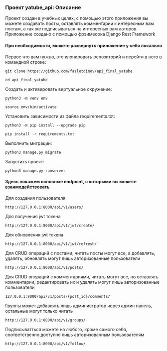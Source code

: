 ### Проект yatube_api: Описание

Проект создан в учебных целях, с помощью этого приложения 
вы можете создавать посты, оставлять комментарии к интересным вам 
постам, а так же подписываться на интересных вам авторов. 
Приложение создано с помощью фрэимворка Django Rest Framework

#### При необходимости, можете развернуть приложение у себя локально

Первое что вам нужно, это 
клонировать репозиторий и перейти в него в командной строке:

```
git clone https://github.com/fazletdinov/api_final_yatube
```

```
cd api_final_yatube
```

Cоздать и активировать виртуальное окружение:

```
python3 -m venv env
```

```
source env/bin/activate
```

Установить зависимости из файла requirements.txt:

```
python3 -m pip install --upgrade pip
```

```
pip install -r requirements.txt
```

Выполнить миграции:

```
python3 manage.py migrate
```

Запустить проект:

```
python3 manage.py runserver
```

#### Здесь покажем основные endpoint, с которыми вы можете взаимодействовать
Для создания пользователя
```
http://127.0.0.1:8000/api/v1/users/
```
Для получения jwt токена
```
http://127.0.0.1:8000/api/v1/jwt/create/
```
Для обновления jwt токена
```
http://127.0.0.1:8000/api/v1/jwt/refresh/
```
Для CRUD операций с постами, читать посты могут все, 
а добавлять, удалять, обновлять могут лишь авторизованные
пользователи
```
http://127.0.0.1:8000/api/v1/posts/
```
Для CRUD операций с комментариями,
читать могут все, но оставлять комментарии, редактировать их
и удалять могут лишь авторизованные пользователи
```
127.0.0.1:8000/api/v1/posts/{post_id}/comments/
```
Группы может добавлять лишь администратор
через админ панель,
остальные могут только читать
```
http://127.0.0.1:8000/api/v1/groups/
```
Подписыватться можете на любого, кроме самого себя,
соответственно доступно лишь авторизованным пользователям
```
http://127.0.0.1:8000/api/v1/follow/
```